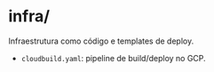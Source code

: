# infra/

Infraestrutura como código e templates de deploy.

- `cloudbuild.yaml`: pipeline de build/deploy no GCP.
